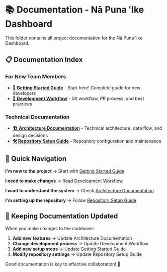 # 📚 Documentation - Nā Puna ʻIke Dashboard

This folder contains all project documentation for the Nā Puna ʻIke Dashboard.

## 📋 Documentation Index

### For New Team Members
- **[🚀 Getting Started Guide](01-GETTING-STARTED.md)** - Start here! Complete guide for new developers
- **[🔄 Development Workflow](02-DEVELOPMENT-WORKFLOW.md)** - Git workflow, PR process, and best practices

### Technical Documentation
- **[🏗️ Architecture Documentation](03-ARCHITECTURE.md)** - Technical architecture, data flow, and design decisions
- **[🛠️ Repository Setup Guide](04-REPOSITORY-SETUP.md)** - Repository configuration and maintenance

## 🎯 Quick Navigation

**I'm new to the project** → Start with [Getting Started Guide](01-GETTING-STARTED.md)

**I need to make changes** → Read [Development Workflow](02-DEVELOPMENT-WORKFLOW.md)

**I want to understand the system** → Check [Architecture Documentation](03-ARCHITECTURE.md)

**I'm setting up the repository** → Follow [Repository Setup Guide](04-REPOSITORY-SETUP.md)

## 📝 Keeping Documentation Updated

When you make changes to the codebase:

1. **Add new features** → Update Architecture Documentation
2. **Change development process** → Update Development Workflow
3. **Add new setup steps** → Update Getting Started Guide
4. **Modify repository settings** → Update Repository Setup Guide

Good documentation is key to effective collaboration! 🤝 